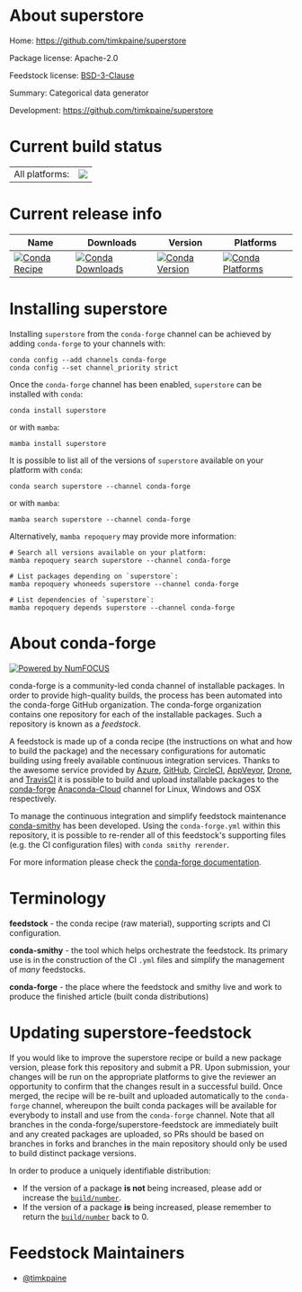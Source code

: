 About superstore
================

Home: https://github.com/timkpaine/superstore

Package license: Apache-2.0

Feedstock license: [BSD-3-Clause](https://github.com/conda-forge/superstore-feedstock/blob/main/LICENSE.txt)

Summary: Categorical data generator

Development: https://github.com/timkpaine/superstore

Current build status
====================


<table><tr><td>All platforms:</td>
    <td>
      <a href="https://dev.azure.com/conda-forge/feedstock-builds/_build/latest?definitionId=16335&branchName=main">
        <img src="https://dev.azure.com/conda-forge/feedstock-builds/_apis/build/status/superstore-feedstock?branchName=main">
      </a>
    </td>
  </tr>
</table>

Current release info
====================

| Name | Downloads | Version | Platforms |
| --- | --- | --- | --- |
| [![Conda Recipe](https://img.shields.io/badge/recipe-superstore-green.svg)](https://anaconda.org/conda-forge/superstore) | [![Conda Downloads](https://img.shields.io/conda/dn/conda-forge/superstore.svg)](https://anaconda.org/conda-forge/superstore) | [![Conda Version](https://img.shields.io/conda/vn/conda-forge/superstore.svg)](https://anaconda.org/conda-forge/superstore) | [![Conda Platforms](https://img.shields.io/conda/pn/conda-forge/superstore.svg)](https://anaconda.org/conda-forge/superstore) |

Installing superstore
=====================

Installing `superstore` from the `conda-forge` channel can be achieved by adding `conda-forge` to your channels with:

```
conda config --add channels conda-forge
conda config --set channel_priority strict
```

Once the `conda-forge` channel has been enabled, `superstore` can be installed with `conda`:

```
conda install superstore
```

or with `mamba`:

```
mamba install superstore
```

It is possible to list all of the versions of `superstore` available on your platform with `conda`:

```
conda search superstore --channel conda-forge
```

or with `mamba`:

```
mamba search superstore --channel conda-forge
```

Alternatively, `mamba repoquery` may provide more information:

```
# Search all versions available on your platform:
mamba repoquery search superstore --channel conda-forge

# List packages depending on `superstore`:
mamba repoquery whoneeds superstore --channel conda-forge

# List dependencies of `superstore`:
mamba repoquery depends superstore --channel conda-forge
```


About conda-forge
=================

[![Powered by
NumFOCUS](https://img.shields.io/badge/powered%20by-NumFOCUS-orange.svg?style=flat&colorA=E1523D&colorB=007D8A)](https://numfocus.org)

conda-forge is a community-led conda channel of installable packages.
In order to provide high-quality builds, the process has been automated into the
conda-forge GitHub organization. The conda-forge organization contains one repository
for each of the installable packages. Such a repository is known as a *feedstock*.

A feedstock is made up of a conda recipe (the instructions on what and how to build
the package) and the necessary configurations for automatic building using freely
available continuous integration services. Thanks to the awesome service provided by
[Azure](https://azure.microsoft.com/en-us/services/devops/), [GitHub](https://github.com/),
[CircleCI](https://circleci.com/), [AppVeyor](https://www.appveyor.com/),
[Drone](https://cloud.drone.io/welcome), and [TravisCI](https://travis-ci.com/)
it is possible to build and upload installable packages to the
[conda-forge](https://anaconda.org/conda-forge) [Anaconda-Cloud](https://anaconda.org/)
channel for Linux, Windows and OSX respectively.

To manage the continuous integration and simplify feedstock maintenance
[conda-smithy](https://github.com/conda-forge/conda-smithy) has been developed.
Using the ``conda-forge.yml`` within this repository, it is possible to re-render all of
this feedstock's supporting files (e.g. the CI configuration files) with ``conda smithy rerender``.

For more information please check the [conda-forge documentation](https://conda-forge.org/docs/).

Terminology
===========

**feedstock** - the conda recipe (raw material), supporting scripts and CI configuration.

**conda-smithy** - the tool which helps orchestrate the feedstock.
                   Its primary use is in the construction of the CI ``.yml`` files
                   and simplify the management of *many* feedstocks.

**conda-forge** - the place where the feedstock and smithy live and work to
                  produce the finished article (built conda distributions)


Updating superstore-feedstock
=============================

If you would like to improve the superstore recipe or build a new
package version, please fork this repository and submit a PR. Upon submission,
your changes will be run on the appropriate platforms to give the reviewer an
opportunity to confirm that the changes result in a successful build. Once
merged, the recipe will be re-built and uploaded automatically to the
`conda-forge` channel, whereupon the built conda packages will be available for
everybody to install and use from the `conda-forge` channel.
Note that all branches in the conda-forge/superstore-feedstock are
immediately built and any created packages are uploaded, so PRs should be based
on branches in forks and branches in the main repository should only be used to
build distinct package versions.

In order to produce a uniquely identifiable distribution:
 * If the version of a package **is not** being increased, please add or increase
   the [``build/number``](https://docs.conda.io/projects/conda-build/en/latest/resources/define-metadata.html#build-number-and-string).
 * If the version of a package **is** being increased, please remember to return
   the [``build/number``](https://docs.conda.io/projects/conda-build/en/latest/resources/define-metadata.html#build-number-and-string)
   back to 0.

Feedstock Maintainers
=====================

* [@timkpaine](https://github.com/timkpaine/)


<!-- dummy commit to enable rerendering -->

